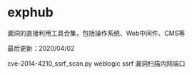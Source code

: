 # exphub
漏洞的直接利用工具合集，包括操作系统、Web中间件、CMS等

最后更新：2020/04/02

cve-2014-4210_ssrf_scan.py weblogic ssrf 漏洞扫描内网端口

